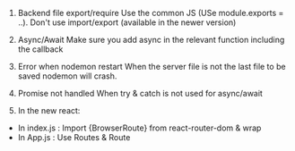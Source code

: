 1. Backend file export/require
   Use the common JS (USe module.exports = ..). Don't use import/export (available in the newer version)

2. Async/Await
   Make sure you add async in the relevant function including the callback

3. Error when nodemon restart
   When the server file is not the last file to be saved nodemon will crash.

4. Promise not handled
   When try & catch is not used for async/await

5. In the new react:

- In index.js : Import {BrowserRoute} from react-router-dom & wrap <App />
- In App.js : Use Routes & Route
